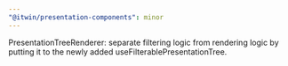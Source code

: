 ```yaml
---
"@itwin/presentation-components": minor
---
```


PresentationTreeRenderer: separate filtering logic from rendering logic by putting it to the newly added useFilterablePresentationTree.
